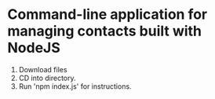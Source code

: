 # Command-line application for managing contacts built with NodeJS
1. Download files
2. CD into directory.
3. Run 'npm index.js' for instructions.
